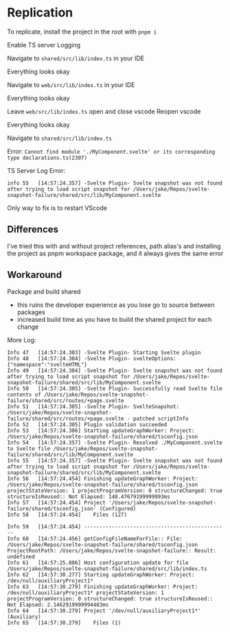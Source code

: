 # Replication

To replicate, install the project in the root with `pnpm i`

Enable TS server Logging

Navigate to `shared/src/lib/index.ts` in your IDE

Everything looks okay

Navigate to `web/src/lib/index.ts` in your IDE

Everything looks okay

Leave `web/src/lib/index.ts` open and close vscode
Reopen vscode

Everything looks okay

Navigate to `shared/src/lib/index.ts`

Error: `Cannot find module './MyComponent.svelte' or its corresponding type declarations.ts(2307)`

TS Server Log Error:

`info 55   [14:57:24.357] -Svelte Plugin- Svelte snapshot was not found after trying to load script snapshot for /Users/jake/Repos/svelte-snapshot-failure/shared/src/lib/MyComponent.svelte`

Only way to fix is to restart VScode

## Differences

I've tried this with and without project references, path alias's and installing the project as pnpm workspace package, and it always gives the same error

## Workaround

Package and build shared

- this ruins the developer experience as you lose go to source between packages
- increased build time as you have to build the shared project for each change

More Log:

```
Info 47   [14:57:24.303] -Svelte Plugin- Starting Svelte plugin
Info 48   [14:57:24.304] -Svelte Plugin- svelteOptions: {"namespace":"svelteHTML"}
Info 49   [14:57:24.304] -Svelte Plugin- Svelte snapshot was not found after trying to load script snapshot for /Users/jake/Repos/svelte-snapshot-failure/shared/src/lib/MyComponent.svelte
Info 50   [14:57:24.305] -Svelte Plugin- Successfully read Svelte file contents of /Users/jake/Repos/svelte-snapshot-failure/shared/src/routes/+page.svelte
Info 51   [14:57:24.305] -Svelte Plugin- SvelteSnapshot: /Users/jake/Repos/svelte-snapshot-failure/shared/src/routes/+page.svelte - patched scriptInfo
Info 52   [14:57:24.305] Plugin validation succeeded
Info 53   [14:57:24.306] Starting updateGraphWorker: Project: /Users/jake/Repos/svelte-snapshot-failure/shared/tsconfig.json
Info 54   [14:57:24.357] -Svelte Plugin- Resolved ./MyComponent.svelte to Svelte file /Users/jake/Repos/svelte-snapshot-failure/shared/src/lib/MyComponent.svelte
Info 55   [14:57:24.357] -Svelte Plugin- Svelte snapshot was not found after trying to load script snapshot for /Users/jake/Repos/svelte-snapshot-failure/shared/src/lib/MyComponent.svelte
Info 56   [14:57:24.454] Finishing updateGraphWorker: Project: /Users/jake/Repos/svelte-snapshot-failure/shared/tsconfig.json projectStateVersion: 1 projectProgramVersion: 0 structureChanged: true structureIsReused:: Not Elapsed: 148.47679199999993ms
Info 57   [14:57:24.454] Project '/Users/jake/Repos/svelte-snapshot-failure/shared/tsconfig.json' (Configured)
Info 58   [14:57:24.454] 	Files (127)

Info 59   [14:57:24.454] -----------------------------------------------
Info 60   [14:57:24.456] getConfigFileNameForFile:: File: /Users/jake/Repos/svelte-snapshot-failure/shared/tsconfig.json ProjectRootPath: /Users/jake/Repos/svelte-snapshot-failure:: Result: undefined
Info 61   [14:57:25.886] Host configuration update for file /Users/jake/Repos/svelte-snapshot-failure/shared/src/lib/index.ts
Info 62   [14:57:30.277] Starting updateGraphWorker: Project: /dev/null/auxiliaryProject1*
Info 63   [14:57:30.279] Finishing updateGraphWorker: Project: /dev/null/auxiliaryProject1* projectStateVersion: 1 projectProgramVersion: 0 structureChanged: true structureIsReused:: Not Elapsed: 2.1462919999994483ms
Info 64   [14:57:30.279] Project '/dev/null/auxiliaryProject1*' (Auxiliary)
Info 65   [14:57:30.279] 	Files (1)
```
